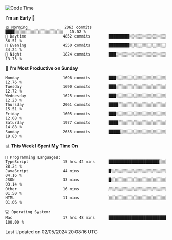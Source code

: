<!--START_SECTION:waka-->
![Code Time](http://img.shields.io/badge/Code%20Time-3%2C916%20hrs%2058%20mins-blue)

**I'm an Early 🐤** 

```text
🌞 Morning                2063 commits        ████░░░░░░░░░░░░░░░░░░░░░   15.52 % 
🌆 Daytime                4852 commits        █████████░░░░░░░░░░░░░░░░   36.51 % 
🌃 Evening                4550 commits        █████████░░░░░░░░░░░░░░░░   34.24 % 
🌙 Night                  1824 commits        ███░░░░░░░░░░░░░░░░░░░░░░   13.73 % 
```
📅 **I'm Most Productive on Sunday** 

```text
Monday                   1696 commits        ███░░░░░░░░░░░░░░░░░░░░░░   12.76 % 
Tuesday                  1690 commits        ███░░░░░░░░░░░░░░░░░░░░░░   12.72 % 
Wednesday                1625 commits        ███░░░░░░░░░░░░░░░░░░░░░░   12.23 % 
Thursday                 2061 commits        ████░░░░░░░░░░░░░░░░░░░░░   15.51 % 
Friday                   1605 commits        ███░░░░░░░░░░░░░░░░░░░░░░   12.08 % 
Saturday                 1977 commits        ████░░░░░░░░░░░░░░░░░░░░░   14.88 % 
Sunday                   2635 commits        █████░░░░░░░░░░░░░░░░░░░░   19.83 % 
```


📊 **This Week I Spent My Time On** 

```text
💬 Programming Languages: 
TypeScript               15 hrs 42 mins      ██████████████████████░░░   88.24 % 
JavaScript               44 mins             █░░░░░░░░░░░░░░░░░░░░░░░░   04.16 % 
JSON                     33 mins             █░░░░░░░░░░░░░░░░░░░░░░░░   03.14 % 
Other                    16 mins             ░░░░░░░░░░░░░░░░░░░░░░░░░   01.50 % 
HTML                     11 mins             ░░░░░░░░░░░░░░░░░░░░░░░░░   01.06 % 

💻 Operating System: 
Mac                      17 hrs 48 mins      █████████████████████████   100.00 % 
```


 Last Updated on 02/05/2024 20:08:16 UTC
<!--END_SECTION:waka-->
